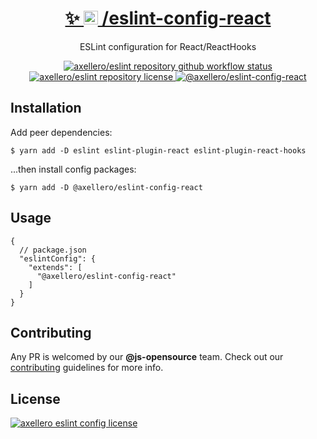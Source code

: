 <h1 align="center">
  <a target="_blank" href="https://axellero.io/en">
    ✨
    <img
      height="22.5"
      src="https://raw.githubusercontent.com/axellero/eslint/main/.github/assets/logo.png"
      alt="axellero logo"
    />
    /eslint-config-react
  </a>
</h1>

<p align="center">ESLint configuration for React/ReactHooks</p>

<p align="center">
  <a href="https://github.com/axellero-io/eslint/actions?query=workflow%3A%22Lint+and+Test%22">
    <img
      src="https://github.com/axellero-io/eslint/workflows/Lint%20and%20Test/badge.svg"
      alt="axellero/eslint repository github workflow status"
    />
  </a>
  <a href="https://github.com/axellero-io/eslint/blob/main/LICENSE">
    <img
      src="https://img.shields.io/github/license/axellero/eslint?label=License"
      alt="axellero/eslint repository license"
    />
  </a>
   <a href="https://www.npmjs.com/package/@axellero/eslint-config-react">
     <img
       src="https://img.shields.io/npm/v/@axellero/eslint-config-react?color=blue&logo=npm&label="
       alt="@axellero/eslint-config-react"
     />
   </a>
</p>

## Installation
Add peer dependencies:
```shell
$ yarn add -D eslint eslint-plugin-react eslint-plugin-react-hooks
```
...then install config packages:
```shell
$ yarn add -D @axellero/eslint-config-react
```

## Usage
```json5
{
  // package.json
  "eslintConfig": {
    "extends": [
      "@axellero/eslint-config-react"
    ]
  }
}
```

## Contributing
Any PR is welcomed by our **@js-opensource** team.
Check out our [contributing](../../CONTRIBUTING.md) guidelines for more info.

## License
[![axellero eslint config license](https://img.shields.io/github/license/axellero/eslint?label=as%20always&color=informational)](../../LICENSE)
